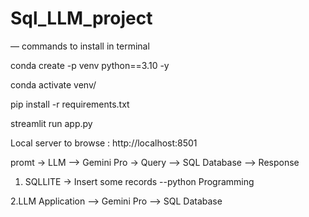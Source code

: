 # Sql_LLM_project

— commands to install in terminal

conda create -p venv python==3.10 -y

conda activate venv/

pip install -r requirements.txt

streamlit run app.py



Local server to browse : http://localhost:8501


promt -> LLM --> Gemini Pro -> Query --> SQL Database --> Response

1. SQLLITE -> Insert some records --python Programming

2.LLM Application --> Gemini Pro --> SQL Database



